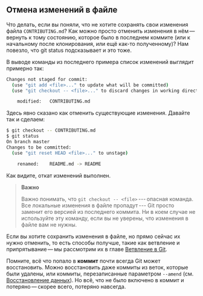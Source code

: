 ## Отмена изменений в файле

Что делать, если вы поняли, что не хотите сохранять свои
изменения файла `CONTRIBUTING.md`? Как можно просто отменить
изменения в нём — вернуть к тому состоянию, которое было
в последнем коммите (или к начальному после клонирования,
или ещё как-то полученному)? Нам повезло, что git status
подсказывает и это тоже.

В выводе команды из последнего примера список изменений
выглядит примерно так:

```bash
Changes not staged for commit:
  (use "git add <file>..." to update what will be committed)
  (use "git checkout -- <file>..." to discard changes in working directory

    modified:   CONTRIBUTING.md
```

Здесь явно сказано как отменить существующие изменения.
Давайте так и сделаем:

```bash
$ git checkout -- CONTRIBUTING.md
$ git status
On branch master
Changes to be committed:
  (use "git reset HEAD <file>..." to unstage)

    renamed:    README.md -> README
```

Как видите, откат изменений выполнен.

> **Важно**
>
> Важно понимать, что `git checkout -- <file>` --- опасная
> команда. Все локальные изменения в файле пропадут ---
> Git просто заменит его версией из последнего коммита.
> Ни в коем случае не используйте эту команду, если вы
> не уверены, что изменения в файле вам не нужны.

Если вы хотите сохранить изменения в файле, но прямо сейчас их
нужно отменить, то есть способы получше, такие как ветвление
и припрятывание — мы рассмотрим их в главе [Ветвление в Git](https://git-scm.com/book/ru/v2/ch00/ch03-git-branching).

Помните, всё что попало в **коммит** почти всегда Git может
восстановить. Можно восстановить даже коммиты из веток,
которые были удалены, или коммиты, перезаписанные параметром
`--amend` (см. [Восстановление данных](https://git-scm.com/book/ru/v2/ch00/r_data_recovery)). Но всё, что не было
включено в коммит и потеряно — скорее всего, потеряно навсегда.

